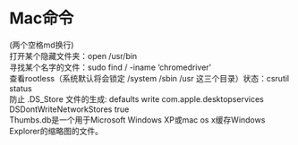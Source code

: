 # Mac命令  
(两个空格md换行)  
打开某个隐藏文件夹：open /usr/bin  
寻找某个名字的文件：sudo find / -iname ‘chromedriver'  
查看rootless（系统默认将会锁定 /system /sbin /usr 这三个目录）状态：csrutil status  
防止 .DS_Store 文件的生成: defaults write com.apple.desktopservices DSDontWriteNetworkStores true  
Thumbs.db是一个用于Microsoft Windows XP或mac os x缓存Windows Explorer的缩略图的文件。
